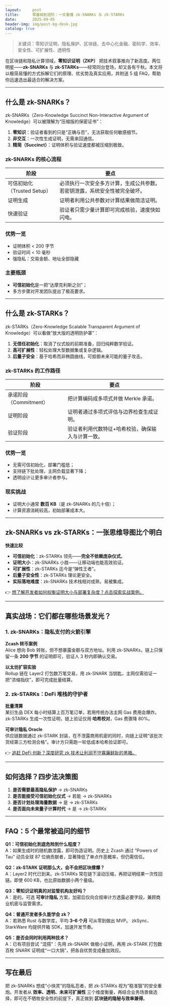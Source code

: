 ```yaml
---
layout:     post
title:      零基础到进阶：一文看懂 zk-SNARKs 与 zk-STARKs
date:       2025-09-05
header-img: img/post-bg-desk.jpg
catalog: true
---
```


> 关键词：零知识证明、隐私保护、区块链、去中心化金融、密码学、效率、安全性、可扩展性、透明性

在区块链和隐私计算领域，**零知识证明（ZKP）** 把技术叙事推向了新高度。两位明星——**zk-SNARKs** 与 **zk-STARKs**——经常同台登场，却又各有千秋。本文将以极简易懂的方式拆解它们的原理、优劣势及真实应用，并附送 5 组 FAQ，帮助你迅速选出最适合的解决方案。

---

## 什么是 zk-SNARKs？

zk-SNARKs（Zero-Knowledge Succinct Non-Interactive Argument of Knowledge）可以被理解为“压缩版的保密证书”：

1. **零知识**：验证者看到的只是“正确与否”，无法获取任何敏感细节。  
2. **非交互**：一次性生成证明，无需来回通信。  
3. **精简（Succinct）**：证明体积与验证速度都被压缩到极致。  

### zk-SNARKs 的核心流程

| 阶段 | 要点 |
|---|---|
| 可信初始化（Trusted Setup） | 必须执行一次安全多方计算，生成公共参数。若密钥泄露，系统安全性被完全破坏。 |
| 证明生成 | 证明者利用公共参数对计算结果做简洁证明。 |
| 快速验证 | 验证者只需少量计算即可完成核验，速度快如闪电。 |

### 优势一览  

- 证明体积 < 200 字节  
- 验证时间 < 10 毫秒  
- 强隐私：交易金额、地址全部隐藏  

### 主要瓶颈  

- **可信初始化**是一把“达摩克利斯之剑”；  
- 多方步骤对开发团队提出了极高要求。  

---

## 什么是 zk-STARKs？

zk-STARKs（Zero-Knowledge Scalable Transparent Argument of Knowledge）可以看做“放大版的透明防护罩”：

1. **无信任初始化**：取消了仪式般的前期准备，回归纯粹数学验证。  
2. **高可扩展性**：轻松处理大型数据集或复杂逻辑。  
3. **后量子安全**：基于哈希而非椭圆曲线，可抵御未来可能的量子攻击。  

### zk-STARKs 的工作路径

| 阶段 | 要点 |
|---|---|
| 承诺阶段（Commitment） | 把计算编码成多项式并做 Merkle 承诺。 |
| 证明阶段 | 证明者通过多项式评估与边界检查生成证明。 |
| 验证阶段 | 验证者利用代数特征+哈希校验，确保输入与计算一致。 |

### 优势一览  

- 无需可信初始化，部署门槛低；  
- 支持链下批处理，主网负载显著下降；  
- 透明设计让更多审计者参与。  

### 现实挑战  

- 证明大小通常 **数百 KB**（是 zk-SNARKs 的几十倍）；  
- 计算资源消耗较高，初始部署成本大。  

---

## zk-SNARKs vs zk-STARKs：一张思维导图比个明白

**快速比较**  
- **可信初始化**：zk-STARKs 领先——**完全不依赖庞杂仪式**。  
- **证明大小**：zk-SNARKs 小胜——让移动端也能高效验证。  
- **可扩展性**：zk-STARKs 迄今是“弹性王者”。  
- **后量子安全性**：zk-STARKs 理论更安全。  
- **实际落地难度**：zk-SNARKs 技术栈相对成熟，易被集成。

👉 [想了解开发者如何权衡证明大小与部署复杂度？点击探索实战案例。](https://okxdog.com/)

---

## 真实战场：它们都在哪些场景发光？

### 1. zk-SNARKs：隐私支付的火箭引擎  
**Zcash 转币案例**  
Alice 想向 Bob 转账，但不想暴露金额与双方地址。利用 zk-SNARKs，链上只保留一条 **200 字节** 的证明即可，验证人 3 秒内即确认交易。  

**以太坊扩容实验**  
Rollup 链在 Layer2 打包数万笔交易，用 zk-SNARK 当钥匙，主网仅需验证一把“浓缩指纹”，即可完成批量结算。

### 2. zk-STARKs：DeFi 堆栈的守护者  
**批量清算**  
某衍生品 DEX 每小时结算上百万笔订单，若用传统办法主网 Gas 费用会爆炸。zk-STARKs 生成一次性证明，链上验证仅用 **哈希校对**，Gas 费骤降 80%。  

**可审计隐私 Oracle**  
供应链数据通过 zk-STARK 封装，在不泄露商用机密的同时，向链上证明“该批次货经第三方检测合格”。审计方只需跑一轮低成本哈希验证即可。

👉 [追赶 DeFi 创新？深度研究 zk 技术让利润不守寡廉鲜耻的黑箱。](https://okxdog.com/)

---

## 如何选择？四步法决策图

1. **是否需要最高隐私保护** → zk-SNARKs  
2. **是否能接受可信初始化仪式** → 若能 → zk-SNARKs  
3. **是否计划处理海量数据** → 是 → zk-STARKs  
4. **是否面向未来量子计算时代** → 是 → zk-STARKs  

---

## FAQ：5 个最常被追问的细节

**Q1：可信初始化到底危险到什么程度？**  
A：如果生成时的随机数泄露，即可伪造证明。历史上 Zcash 通过 “Powers of Tau” 动员全球 87 位熵贡献者，显著降低了单点作恶概率，但仍需信任。

**Q2：zk-STARK 证明那么大，会不会把区块撑爆？**  
A：Layer2 时代已到来。zk-STARKs 常在链下滚动压缩，再把证明结果一次性回链。即使 600 KB，也比原始数据小两个量级。

**Q3：零知识证明真的对监管机构友好吗？**  
A：是的。可选 **可审计隐私** 方案，加密后仅向合规审计方透露必要字段，兼顾商业机密与监管需求。

**Q4：普通开发者多久能学会 zk？**  
A：若熟悉 Rust 与数学库，平均 **3–6 个月** 可从零到做出 MVP。 zkSync、StarkWare 均提供开箱 SDK，加速开发节奏。

**Q5：是否会同时利用两种技术？**  
A：已有项目尝试 “混搭”：先用 zk-SNARK 做极小证明，再用 zk-STARK 打包数百枚 SNARK 证明成“一口大锅”，把各自优势变成叠加效应。

---

## 写在最后

把 zk-SNARKs 想成“小快灵”的隐私忍者，把 zk-STARKs 视为“稳准狠”的安全重炮。开发者从 **效率、透明、未来可扩展性** 三个维度衡量，再结合业务场景做选择，即可在不牺牲安全性的前提下，真正做到 **区块链的隐秘与效率兼得**。